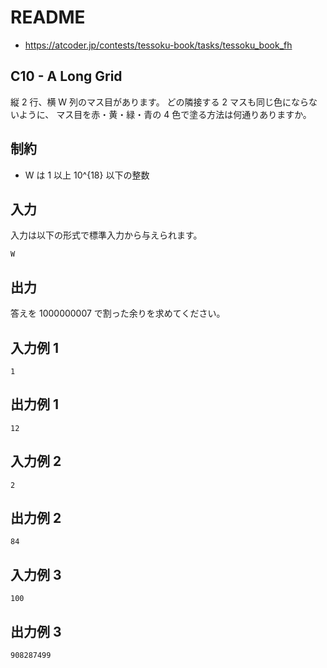 # README
- <https://atcoder.jp/contests/tessoku-book/tasks/tessoku_book_fh>
## C10 - A Long Grid
縦 2 行、横 W 列のマス目があります。
どの隣接する 2 マスも同じ色にならないように、
マス目を赤・黄・緑・青の 4 色で塗る方法は何通りありますか。
## 制約
* W は 1 以上 10^{18} 以下の整数
## 入力
入力は以下の形式で標準入力から与えられます。

```
W
```
## 出力
答えを 1000000007 で割った余りを求めてください。
## 入力例 1
```
1
```
## 出力例 1
```
12
```
## 入力例 2
```
2
```
## 出力例 2
```
84
```
## 入力例 3
```
100
```
## 出力例 3
```
908287499
```
